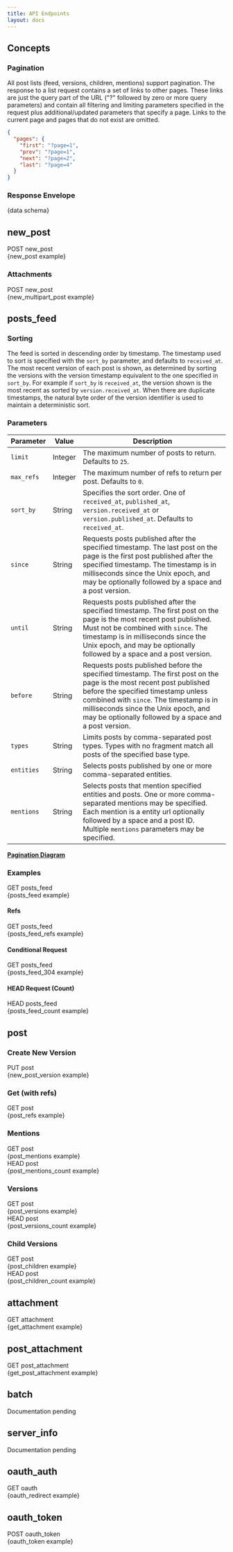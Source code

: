 ```yaml
---
title: API Endpoints
layout: docs
---
```


## Concepts

### Pagination

All post lists (feed, versions, children, mentions) support pagination. The
response to a list request contains a set of links to other pages. These links
are just the query part of the URL ("?" followed by zero or more query
parameters) and contain all filtering and limiting parameters specified in the
request plus additional/updated parameters that specify a page. Links to the
current page and pages that do not exist are omitted.

```json
{
  "pages": {
    "first": "?page=1",
    "prev": "?page=1",
    "next": "?page=2",
    "last": "?page=4"
  }
}
```

### Response Envelope

{data schema}

## new_post

<div class='panel panel-primary'>
  <div class='panel-heading'>POST new_post</div>

  <div class='panel-body'>
    {new_post example}
  </div>
</div>

### Attachments

<div class='panel panel-primary'>
  <div class='panel-heading'>POST new_post</div>

  <div class='panel-body'>
    {new_multipart_post example}
  </div>
</div>


## posts_feed

### Sorting

The feed is sorted in descending order by timestamp. The timestamp used to sort
is specified with the `sort_by` parameter, and defaults to `received_at`. The
most recent version of each post is shown, as determined by sorting the
versions with the version timestamp equivalent to the one specified in
`sort_by`. For example if `sort_by` is `received_at`, the version shown is the
most recent as sorted by `version.received_at`. When there are duplicate
timestamps, the natural byte order of the version identifier is used to maintain
a deterministic sort.

### Parameters

| Parameter | Value |  Description |
| --------- | ----- | ------------ |
| `limit` | Integer | The maximum number of posts to return. Defaults to `25`. |
| `max_refs` | Integer | The maximum number of refs to return per post. Defaults to `0`. |
| `sort_by` | String | Specifies the sort order. One of `received_at`, `published_at`, `version.received_at` or `version.published_at`. Defaults to `received_at`. |
| `since` | String | Requests posts published after the specified timestamp. The last post on the page is the first post published after the specified timestamp. The timestamp is in milliseconds since the Unix epoch, and may be optionally followed by a space and a post version. |
| `until` | String | Requests posts published after the specified timestamp. The first post on the page is the most recent post published. Must not be combined with `since`. The timestamp is in milliseconds since the Unix epoch, and may be optionally followed by a space and a post version. |
| `before` | String | Requests posts published before the specified timestamp. The first post on the page is the most recent post published before the specified timestamp unless combined with `since`. The timestamp is in milliseconds since the Unix epoch, and may be optionally followed by a space and a post version. |
| `types` | String | Limits posts by comma-separated post types. Types with no fragment match all posts of the specified base type. |
| `entities` | String | Selects posts published by one or more comma-separated entities. |
| `mentions` | String | Selects posts that mention specified entities and posts. One or more comma-separated mentions may be specified. Each mention is a entity url optionally followed by a space and a post ID. Multiple `mentions` parameters may be specified. |

[**Pagination Diagram**](<%= asset_path('tent_pagination.png') %>)

### Examples

<div class='panel panel-primary'>
  <div class='panel-heading'>GET posts_feed</div>

  <div class='panel-body'>
    {posts_feed example}
  </div>
</div>

#### Refs

<div class='panel panel-primary'>
  <div class='panel-heading'>GET posts_feed</div>

  <div class='panel-body'>
    {posts_feed_refs example}
  </div>
</div>

#### Conditional Request

<div class='panel panel-primary'>
  <div class='panel-heading'>GET posts_feed</div>

  <div class='panel-body'>
    {posts_feed_304 example}
  </div>
</div>

#### HEAD Request (Count)

<div class='panel panel-primary'>
  <div class='panel-heading'>HEAD posts_feed</div>

  <div class='panel-body'>
    {posts_feed_count example}
  </div>
</div>

## post

### Create New Version

<div class='panel panel-primary'>
  <div class='panel-heading'>PUT post</div>

  <div class='panel-body'>
    {new_post_version example}
  </div>
</div>

### Get (with refs)

<div class='panel panel-primary'>
  <div class='panel-heading'>GET post</div>

  <div class='panel-body'>
    {post_refs example}
  </div>
</div>

### Mentions

<div class='panel panel-primary'>
  <div class='panel-heading'>GET post</div>

  <div class='panel-body'>
    {post_mentions example}
  </div>
</div>

<div class='panel panel-primary'>
  <div class='panel-heading'>HEAD post</div>

  <div class='panel-body'>
    {post_mentions_count example}
  </div>
</div>

### Versions

<div class='panel panel-primary'>
  <div class='panel-heading'>GET post</div>

  <div class='panel-body'>
    {post_versions example}
  </div>
</div>

<div class='panel panel-primary'>
  <div class='panel-heading'>HEAD post</div>

  <div class='panel-body'>
    {post_versions_count example}
  </div>
</div>

### Child Versions

<div class='panel panel-primary'>
  <div class='panel-heading'>GET post</div>

  <div class='panel-body'>
    {post_children example}
  </div>
</div>

<div class='panel panel-primary'>
  <div class='panel-heading'>HEAD post</div>

  <div class='panel-body'>
    {post_children_count example}
  </div>
</div>

## attachment

<div class='panel panel-primary'>
  <div class='panel-heading'>GET attachment</div>

  <div class='panel-body'>
    {get_attachment example}
  </div>
</div>

## post_attachment

<div class='panel panel-primary'>
  <div class='panel-heading'>GET post_attachment</div>

  <div class='panel-body'>
    {get_post_attachment example}
  </div>
</div>

## batch

Documentation pending

## server_info

Documentation pending

## oauth_auth

<div class='panel panel-primary'>
  <div class='panel-heading'>GET oauth</div>

  <div class='panel-body'>
    {oauth_redirect example}
  </div>
</div>

## oauth_token

<div class='panel panel-primary'>
  <div class='panel-heading'>POST oauth_token</div>

  <div class='panel-body'>
    {oauth_token example}
  </div>
</div>
